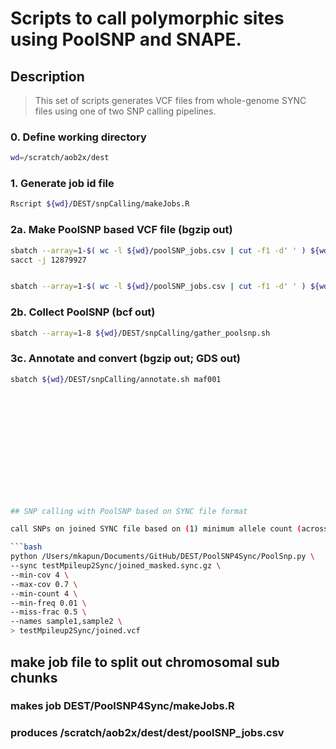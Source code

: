 # Scripts to call polymorphic sites using PoolSNP and SNAPE.

## Description
> This set of scripts generates VCF files from whole-genome SYNC files using one of two SNP calling pipelines.

### 0. Define working directory
```bash
wd=/scratch/aob2x/dest
```

### 1. Generate job id file
```bash
Rscript ${wd}/DEST/snpCalling/makeJobs.R
```

### 2a. Make PoolSNP based VCF file (bgzip out)
```bash
sbatch --array=1-$( wc -l ${wd}/poolSNP_jobs.csv | cut -f1 -d' ' ) ${wd}/DEST/snpCalling/run_poolsnp.sh 001
sacct -j 12879927


sbatch --array=1-$( wc -l ${wd}/poolSNP_jobs.csv | cut -f1 -d' ' ) ${wd}/DEST/snpCalling/run_poolsnp.sh 01
```

### 2b. Collect PoolSNP (bcf out)
```bash
sbatch --array=1-8 ${wd}/DEST/snpCalling/gather_poolsnp.sh

```

### 3c. Annotate and convert (bgzip out; GDS out)
```bash
sbatch ${wd}/DEST/snpCalling/annotate.sh maf001














## SNP calling with PoolSNP based on SYNC file format

call SNPs on joined SYNC file based on (1) minimum allele count (across all samples) or (2) minimum allele frequency (across all samples). Note, that only positions with a proportion of missing data <= than the miss-frac threshold are retained. The max-cov argument is only used for the VCF header.

```bash
python /Users/mkapun/Documents/GitHub/DEST/PoolSNP4Sync/PoolSnp.py \
--sync testMpileup2Sync/joined_masked.sync.gz \
--min-cov 4 \
--max-cov 0.7 \
--min-count 4 \
--min-freq 0.01 \
--miss-frac 0.5 \
--names sample1,sample2 \
> testMpileup2Sync/joined.vcf
```

## make job file to split out chromosomal sub chunks
  ### makes job DEST/PoolSNP4Sync/makeJobs.R

  ### produces /scratch/aob2x/dest/dest/poolSNP_jobs.csv
